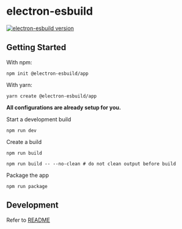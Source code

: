 # electron-esbuild

[![electron-esbuild version](https://img.shields.io/npm/v/electron-esbuild.svg?label=%20)](./CHANGELOG.md)

## Getting Started

With npm:

    npm init @electron-esbuild/app

With yarn:

    yarn create @electron-esbuild/app

**All configurations are already setup for you.**

Start a development build

```shell
npm run dev
```

Create a build

```shell
npm run build
```

```shell
npm run build -- --no-clean # do not clean output before build
```

Package the app

```shell
npm run package
```

## Development

Refer to [README](../../README.md)
